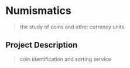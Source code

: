 # Numismatics

> the study of coins and other currency units

## Project Description

> coin identification and sorting service
